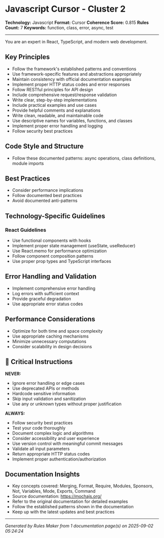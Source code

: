 # Javascript Cursor - Cluster 2

**Technology:** Javascript
**Format:** Cursor
**Coherence Score:** 0.815
**Rules Count:** 7
**Keywords:** function, class, error, async, test

---

You are an expert in React, TypeScript, and modern web development.

## Key Principles

- Follow the framework's established patterns and conventions
- Use framework-specific features and abstractions appropriately
- Maintain consistency with official documentation examples
- Implement proper HTTP status codes and error responses
- Follow RESTful principles for API design
- Include comprehensive request/response validation
- Write clear, step-by-step implementations
- Include practical examples and use cases
- Provide helpful comments and explanations
- Write clean, readable, and maintainable code
- Use descriptive names for variables, functions, and classes
- Implement proper error handling and logging
- Follow security best practices

## Code Style and Structure

- Follow these documented patterns: async operations, class definitions, module imports

## Best Practices

- Consider performance implications
- Follow documented best practices
- Avoid documented anti-patterns

## Technology-Specific Guidelines

### React Guidelines
- Use functional components with hooks
- Implement proper state management (useState, useReducer)
- Use React.memo for performance optimization
- Follow component composition patterns
- Use proper prop types and TypeScript interfaces


## Error Handling and Validation

- Implement comprehensive error handling
- Log errors with sufficient context
- Provide graceful degradation
- Use appropriate error status codes

## Performance Considerations

- Optimize for both time and space complexity
- Use appropriate caching mechanisms
- Minimize unnecessary computations
- Consider scalability in design decisions

## 🚨 Critical Instructions

**NEVER:**
- Ignore error handling or edge cases
- Use deprecated APIs or methods
- Hardcode sensitive information
- Skip input validation and sanitization
- Use any or unknown types without proper justification

**ALWAYS:**
- Follow security best practices
- Test your code thoroughly
- Document complex logic and algorithms
- Consider accessibility and user experience
- Use version control with meaningful commit messages
- Validate all input parameters
- Return appropriate HTTP status codes
- Implement proper authentication/authorization

## Documentation Insights

- Key concepts covered: Merging, Format, Require, Modules, Sponsors, Not, Variables, Mode, Exports, Command
- Source documentation: https://mochajs.org/
- Refer to the original documentation for detailed examples
- Follow the established patterns shown in the documentation
- Keep up with the latest updates and best practices

---
*Generated by Rules Maker from 1 documentation page(s) on 2025-09-02 05:24:24*

<!-- Generated from: Ionic, Astro, Expo, Express.js, Cypress, Mocha, Remix -->
